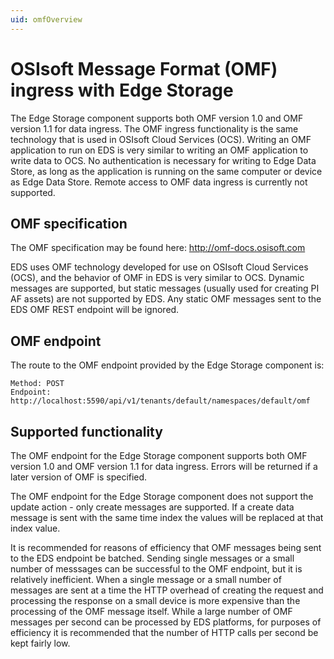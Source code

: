 ```yaml
---
uid: omfOverview
---
```


# OSIsoft Message Format (OMF) ingress with Edge Storage

The Edge Storage component supports both OMF version 1.0 and OMF version 1.1 for data ingress. The OMF ingress functionality is the same technology that is used in OSIsoft Cloud Services (OCS). Writing an OMF application to run on EDS is very similar to writing an OMF application to write data to OCS. No authentication is necessary for writing to Edge Data Store, as long as the application is running on the same computer or device as Edge Data Store. Remote access to OMF data ingress is currently not supported.

## OMF specification

The OMF specification may be found here: <http://omf-docs.osisoft.com>

EDS uses OMF technology developed for use on OSIsoft Cloud Services (OCS), and the behavior of OMF in EDS is very similar to OCS. Dynamic messages are supported, but static messages (usually used for creating PI AF assets) are not supported by EDS. Any static OMF messages sent to the EDS OMF REST endpoint will be ignored.

## OMF endpoint

The route to the OMF endpoint provided by the Edge Storage component is:

```http
Method: POST
Endpoint: http://localhost:5590/api/v1/tenants/default/namespaces/default/omf
```

## Supported functionality

The OMF endpoint for the Edge Storage component supports both OMF version 1.0 and OMF version 1.1 for data ingress. Errors will be returned if a later version of OMF is specified.

The OMF endpoint for the Edge Storage component does not support the update action - only create messages are supported. If a create data message is sent with the same time index the values will be replaced at that index value.

It is recommended for reasons of efficiency that OMF messages being sent to the EDS endpoint be batched. Sending single messages or a small number of messsages can be successful to the OMF endpoint, but it is relatively inefficient. When a single message or a small number of messages are sent at a time the HTTP overhead of creating the request and processing the response on a small device is more expensive than the processing of the OMF message itself. While a large number of OMF messages per second can be processed by EDS platforms, for purposes of efficiency it is recommended that the number of HTTP calls per second be kept fairly low.
